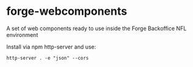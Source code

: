 # forge-webcomponents
A set of web components ready to use inside the Forge Backoffice NFL environment

Install via npm http-server and use:

    http-server . -e "json" --cors
